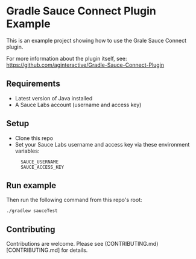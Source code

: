 # Gradle Sauce Connect Plugin Example

This is an example project showing how to use the Grale Sauce Connect plugin.

For more information about the plugin itself, see:
https://github.com/aginteractive/Gradle-Sauce-Connect-Plugin

## Requirements

- Latest version of Java installed
- A Sauce Labs account (username and access key) 

## Setup

- Clone this repo
- Set your Sauce Labs username and access key via these environment variables:
    ```
      SAUCE_USERNAME
      SAUCE_ACCESS_KEY
    ```

## Run example

Then run the following command from this repo's root:

    ./gradlew sauceTest

## Contributing

Contributions are welcome. Please see (CONTRIBUTING.md)[CONTRIBUTING.md] for
details.

